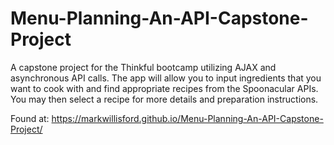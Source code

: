 # Menu-Planning-An-API-Capstone-Project
A capstone project for the Thinkful bootcamp utilizing AJAX and asynchronous API calls.
The app will allow you to input ingredients that you want to cook with and find appropriate recipes from the Spoonacular APIs. You may then select a recipe for more details and preparation instructions.  

Found at: https://markwillisford.github.io/Menu-Planning-An-API-Capstone-Project/
